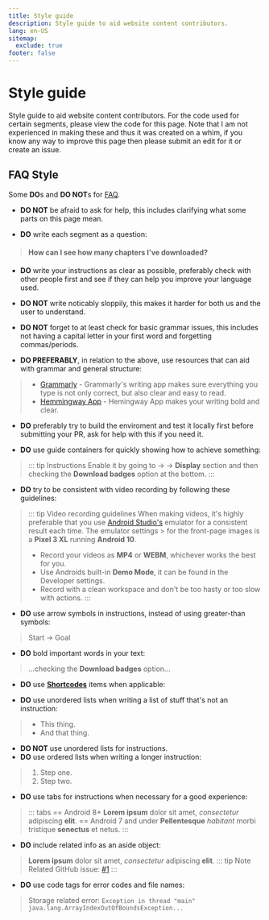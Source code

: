 ```yaml
---
title: Style guide
description: Style guide to aid website content contributors.
lang: en-US
sitemap:
  exclude: true
footer: false
---
```


# Style guide
Style guide to aid website content contributors. For the code used for certain segments, please view the code for this page.
Note that I am not experienced in making these and thus it was created on a whim, if you know any way to improve this page then please submit an edit for it or create an issue.

## FAQ Style
Some **DO**s and **DO NOT**s for [FAQ](/manuals/faq/general/).

- **DO NOT** be afraid to ask for help, this includes clarifying what some parts on this page mean.

- **DO** write each segment as a question:
> #### How can I see how many chapters I've downloaded?

- **DO** write your instructions as clear as possible, preferably check with other people first and see if they can help you improve your language used.

- **DO NOT** write noticably sloppily, this makes it harder for both us and the user to understand.

- **DO NOT** forget to at least check for basic grammar issues, this includes not having a capital letter in your first word and forgetting commas/periods.

- **DO PREFERABLY**, in relation to the above, use resources that can aid with grammar and general structure:
> - [Grammarly](https://app.grammarly.com/) - Grammarly's writing app makes sure everything you type is not only correct, but also clear and easy to read.
> - [Hemmingway App](http://www.hemingwayapp.com/) - Hemingway App makes your writing bold and clear.

- **DO** preferably try to build the enviroment and test it locally first before submitting your PR, ask for help with this if you need it.

- **DO** use guide containers for quickly showing how to achieve something:
> ::: tip Instructions
> Enable it by going to <NavigationText item="library"/> → <NavigationText item="filter"/> → **Display** section and then checking the **Download badges** option at the bottom.
> :::

- **DO** try to be consistent with video recording by following these guidelines:
> ::: tip Video recording guidelines
> When making videos, it's highly preferable that you use [Android Studio's](https://developer.android.com/studio) emulator for a consistent result each time. The emulator settings > for the front-page images is a **Pixel 3 XL** running **Android 10**.
> - Record your videos as **MP4** or **WEBM**, whichever works the best for you.
> - Use Androids built-in **Demo Mode**, it can be found in the Developer settings.
> - Record with a clean workspace and don't be too hasty or too slow with actions.
> :::

- **DO** use arrow symbols in instructions, instead of using greater-than symbols:
> Start → Goal

- **DO** bold important words in your text:
> ...checking the **Download badges** option...

- **DO** use **[Shortcodes](https://github.com/KotatsuApp/website/.vitepress/config/shortcodes.ts)** items when applicable:
> <nav to="data"/>

- **DO** use unordered lists when writing a list of stuff that's not an instruction:
> - This thing.
> - And that thing.

- **DO NOT** use unordered lists for instructions.
- **DO** use ordered lists when writing a longer instruction:
> 1. Step one.
> 1. Step two.

- **DO** use tabs for instructions when necessary for a good experience:
> ::: tabs
> == Android 8+
> **Lorem ipsum** dolor sit amet, _consectetur_ adipiscing **elit**.
> == Android 7 and under
> **Pellentesque** _habitant_ morbi tristique **senectus** et netus.
> :::

- **DO** include related info as an aside object:
> **Lorem ipsum** dolor sit amet, _consectetur_ adipiscing **elit**.
> ::: tip Note
> Related GitHub issue: [#1](https://github.com/KotatsuApp/Kotatsu/issues/1)
> :::

- **DO** use code tags for error codes and file names:
> Storage related error: `Exception in thread "main" java.lang.ArrayIndexOutOfBoundsException...`